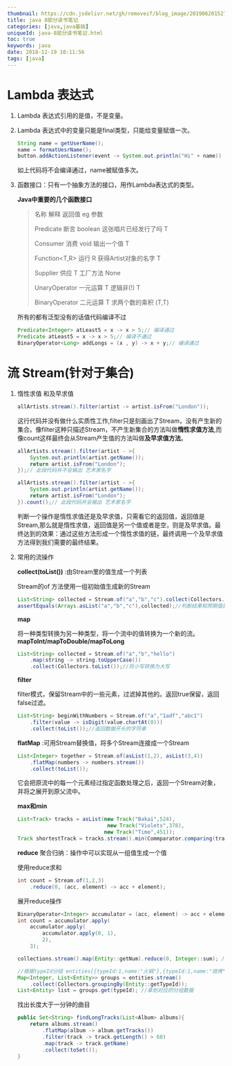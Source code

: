 ```yaml
---
thumbnail: https://cdn.jsdelivr.net/gh/removeif/blog_image/20190620152744.png
title: java 8部分读书笔记
categories: [java,java基础]
uniqueId: java-8部分读书笔记.html
toc: true
keywords: java
date: 2018-12-19 10:11:56
tags: [java]
---
```

# Lambda 表达式

1. Lambda 表达式引用的是值，不是变量。

2. Lambda 表达式中的变量只能是final类型，只能给变量赋值一次。

   ```java
   String name = getUserName();
   name = formatUesrName();
   button.addActionListener(event -> System.out.println("Hi" + name))
   ```

   如上代码将不会编译通过，name被赋值多次。
<!-- more -->
3. 函数接口：只有一个抽象方法的接口，用作Lambda表达式的类型。

   **Java中重要的几个函数接口**

   > 名称		   			 解释		返回值		eg						参数
   >
   > Predicate<T>			 断言  		boolean 		这张唱片已经发行了吗		T
   >
   > Consumer<T> 		消费			void  		输出一个值				T
   >
   > Function<T,R>			运行			R			获得Artist对象的名字		T
   >
   > Supplier<T>			供应			T			工厂方法					None
   >
   > UnaryOperator<T>   	一元运算		T			逻辑非(!)					T	
   >
   > BinaryOperator<T> 	二元运算		T			求两个数的乘积			(T,T)

   所有的都有泛型没有的话值代码编译不过

   ```java
   Predicate<Integer> atLeast5 = x -> x > 5;// 编译通过
   Predicate atLeast5 = x -> x > 5;// 编译不通过
   BinaryOperator<Long> addLongs = (x , y) -> x + y;// 编译通过
   ```

# 流 Stream(针对于集合)

1. 惰性求值 和及早求值

   ```java
   allArtists.stream().filter(artist -> artist.isFrom("London"));
   ```

   这行代码并没有做什么实质性工作,filter只是刻画出了Stream，没有产生新的集合。像filter这种只描述Stream，不产生新集合的方法叫做**惰性求值方法**,而像count这样最终会从Stream产生值的方法叫做**及早求值方法**。

   ```java
   allArtists.stream().filter(artist - >{
       System.out.println(artist.getName());
       return artist.isFrom("London");
   });// 此段代码并不会输出 艺术家名字
   
   allArtists.stream().filter(artist - >{
       System.out.println(artist.getName());
       return artist.isFrom("London");
   }).count();// 此段代码并会输出 艺术家名字
   ```

   判断一个操作是惰性求值还是及早求值，只需看它的返回值，返回值是Stream,那么就是惰性求值，返回值是另一个值或者是空，则是及早求值。最终达到的效果：通过这些方法形成一个惰性求值的链，最终调用一个及早求值方法得到我们需要的最终结果。

2. 常用的流操作

   **collect(toList())** :由Stream里的值生成一个列表

   Stream的of 方法使用一组初始值生成新的Stream

   ```java
   List<String> collected = Stream.of("a","b","c").collect(Collectors.toList());
   assertEquals(Arrays.asList("a","b","c"),collected);//判断结果和预期值是否一样
   ```

   **map**

   将一种类型转换为另一种类型，将一个流中的值转换为一个新的流。**mapToInt/mapToDouble/mapToLong**

   ```java
   List<String> collected = Stream.of("a","b","hello")
       .map(string -> string.toUpperCase())
       .collect(Collectors.toList());//将小写转换为大写
   ```

   **filter**

   filter模式，保留Stream中的一些元素，过滤掉其他的。返回true保留，返回false过滤。

   ```java
   List<String> beginWithNumbers = Stream.of("a","1adf","abc1")
       .filter(value -> isDigit(value.chartAt(0)))
       .collect(toList());//返回数据开头的字符串
   ```

   **flatMap** :可用Stream替换值，将多个Stream连接成一个Stream

   ```java
   List<Integer> together = Stream.of(asList(1,2), asList(3,4))
       .flatMap(numbers -> numbers.stream())
       .collect(toList());
   ```

   它会把原流中的每一个元素经过指定函数处理之后，返回一个Stream对象，并将之展开到原父流中。

   **max和min**

   ```java
   List<Track> tracks = asList(new Track("Bakai",524),
                              	new Track("Violets",378),
                               new Track("Time",451));
   Track shortestTrack = tracks.stream().min(Commparator.comparing(track -> track.getLength())).get();// 查找距离最短的
   ```

   **reduce** 聚合归纳：操作中可以实现从一组值生成一个值

   使用reduce求和

   ```java
   int count = Stream.of(1,2,3)
       .reduce(0, (acc, element) -> acc + element);
   ```

   展开reduce操作

   ```java
   BinaryOperator<Integer> accumulator = (acc, element) -> acc + element;
   int count = accumulator.apply(
       accumulator.apply(
           accumulator.apply(0, 1),
           2),
       3);
   ```

   ```java
   collections.stream().map(Entity::getNum).reduce(0, Integer::sum); // collections求和num
   ```

   ```java
   //根据typeId分组 entities[{typeId:1,name:"火锅"},{typeId:1,name:"烧烤"}，{typeId:2,name:"律师"}]
   Map<Integer, List<Entity>> groups = entities.stream()
       .collect(Collectors.groupingBy(Entity::getTypeId));
   List<Entity> list = groups.get(typeId); //拿到对应的分组数据
   ```

   找出长度大于一分钟的曲目

   ```java
   public Set<String> findLongTracks(List<Album> albums){
       return albums.stream()
           .flatMap(album -> album.getTracks())
           .filter(track -> track.getLength() > 60)
           .map(track -> track.getName)
           .collect(toSet());
   }
   ```

